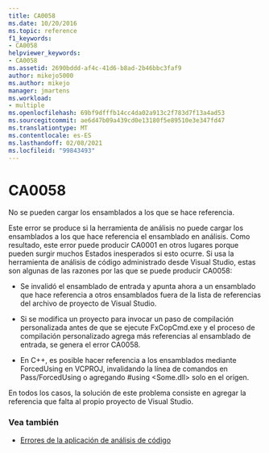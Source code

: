 ```yaml
---
title: CA0058
ms.date: 10/20/2016
ms.topic: reference
f1_keywords:
- CA0058
helpviewer_keywords:
- CA0058
ms.assetid: 2690bddd-af4c-41d6-b8ad-2b46bbc3faf9
author: mikejo5000
ms.author: mikejo
manager: jmartens
ms.workload:
- multiple
ms.openlocfilehash: 69bf9dfffb14cc4da02a913c2f783d7f13a4ad53
ms.sourcegitcommit: ae6d47b09a439cd0e13180f5e89510e3e347fd47
ms.translationtype: MT
ms.contentlocale: es-ES
ms.lasthandoff: 02/08/2021
ms.locfileid: "99843493"
---
```

# <a name="ca0058"></a>CA0058

No se pueden cargar los ensamblados a los que se hace referencia.

Este error se produce si la herramienta de análisis no puede cargar los ensamblados a los que hace referencia el ensamblado en análisis. Como resultado, este error puede producir CA0001 en otros lugares porque pueden surgir muchos Estados inesperados si esto ocurre. Si usa la herramienta de análisis de código administrado desde Visual Studio, estas son algunas de las razones por las que se puede producir CA0058:

- Se invalidó el ensamblado de entrada y apunta ahora a un ensamblado que hace referencia a otros ensamblados fuera de la lista de referencias del archivo de proyecto de Visual Studio.

- Si se modifica un proyecto para invocar un paso de compilación personalizada antes de que se ejecute FxCopCmd.exe y el proceso de compilación personalizado agrega más referencias al ensamblado de entrada, se genera el error CA0058.

- En C++, es posible hacer referencia a los ensamblados mediante ForcedUsing en VCPROJ, invalidando la línea de comandos en Pass/ForcedUsing o agregando #using \<Some.dll> solo en el origen.

En todos los casos, la solución de este problema consiste en agregar la referencia que falta al propio proyecto de Visual Studio.

### <a name="see-also"></a>Vea también

- [Errores de la aplicación de análisis de código](../code-quality/code-analysis-application-errors.md)
